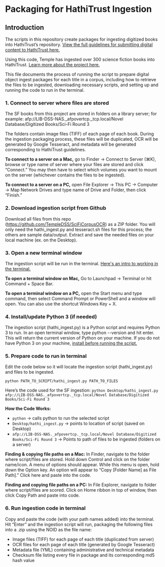 # Packaging for HathiTrust Ingestion
## Introduction
The scripts in this repository create packages for ingesting digitized books into HathiTrust’s repository. [View the full guidelines for submitting digital content to HathiTrust here.](https://www.hathitrust.org/submission-package-requirements-digitized-content-submitted-to-hathitrust)

Using this code, Temple has ingested over 300 science fiction books into HathiTrust. [Learn more about the project here.](https://lcdssgeo.com/omeka-s/s/scifi/page/digitizing-science-fiction)

This file documents the process of running the script to prepare digital object ingest packages for each title in a corpus, including how to retrieve the files to be ingested, downloading necessary scripts, and setting up and running the code to run in the terminal. 

### 1. Connect to server where files are stored
The SF books from this project are stored in folders on a library server; for example: afp://LIB-DSS-NAS._afpovertcp._tcp.local/Novel Database/Digitized Books/Sci-Fi Round 3

The folders contain image files (TIFF) of each page of each book. During the ingestion packaging process, these files will be duplicated, OCR will be generated by Google Tesseract, and metadata will be generated corresponding to HathiTrust guidelines. 

**To connect to a server on a Mac,** go to Finder → Connect to Server (⌘K), browse or type name of server where your files are stored and click “Connect.” You may then have to select which volumes you want to mount on the server (whichever contains the files to be ingested). 

**To connect to a server on a PC,** open File Explorer → This PC → Computer → Map Network Drives and type name of Drive and Folder, then click “Finish.”

### 2. Download ingestion script from Github
Download all files from this repo (https://github.com/TempleDSS/SciFiCorpusOCR) as a ZIP folder. You will only need the hathi_ingest.py and tesseract.sh files for this process; the others are sample data/output. Extract and save the needed files on your local machine (ex. on the Desktop).

### 3. Open a new terminal window
The ingestion script will be run in the terminal. [Here's an intro to working in the terminal.](https://www.freecodecamp.org/news/command-line-for-beginners/#terminal)

**To open a terminal window on Mac,** Go to Launchpad → Terminal or hit Command + Space Bar.

**To open a terminal window on a PC,** open the Start menu and type command, then select Command Prompt or PowerShell and a window will open. You can also use the shortcut Windows Key + X.

### 4. Install/update Python 3 (if needed)
The ingestion script (hathi_ingest.py) is a Python script and requires Python 3 to run. In an open terminal window, type python --version and hit enter. This will return the current version of Python on your machine. If you do not have Python 3  on your machine, [install before running the script.](https://www.python.org/downloads/)

### 5. Prepare code to run in terminal
Edit the code below so it will locate the ingestion script (hathi_ingest.py) and files to be ingested. 

`python PATH_TO_SCRIPT/hathi_ingest.py PATH_TO_FILES`

Here’s the code used for the SF ingestion: 
`python Desktop/hathi_ingest.py afp://LIB-DSS-NAS._afpovertcp._tcp.local/Novel Database/Digitized Books/Sci-Fi Round 3`

**How the Code Works:**

* `python` → calls python to run the selected script
* `Desktop/hathi_ingest.py` → points to location of script (saved on Desktop)
* `afp://LIB-DSS-NAS._afpovertcp._tcp.local/Novel Database/Digitized Books/Sci-Fi Round 3` → Points to path of files to be ingested (folders on a server)

**Finding & copying file paths on a Mac:** In Finder, navigate to the folder where script/files are stored. Hold down Control and click on the folder name/icon. A menu of options should appear. While this menu is open, hold down the Option key. An option will appear to “Copy [Folder Name] as File Path].” Click here and paste into the code. 

**Finding and copying file paths on a PC:** In File Explorer, navigate to folder where script/files are scored. Click on Home ribbon in top of window, then click Copy Path and paste into code. 

### 6. Run ingestion code in terminal
Copy and paste the code (with your path names added) into the terminal. Hit “Enter” and the ingestion script will run, packaging the following files into a .zip using the NOID as the file name:
* Image files (TIFF) for each page of each title (duplicated from server)
* OCR files for each page of each title (generated by Google Tesseract)
* Metadata file (YML) containing administrative and technical metadata
* Checksum file listing every file in package and its corresponding md5 hash value
